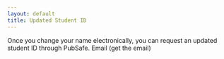 ```yaml
---
layout: default
title: Updated Student ID
---
```


Once you change your name electronically, you can request an updated student ID through PubSafe. Email (get the email) 
